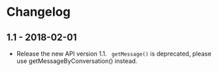 # Changelog

## 1.1 - 2018-02-01
* Release the new API version 1.1.
  ` getMessage()` is deprecated, please use getMessageByConversation() instead.
